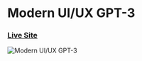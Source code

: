 # Modern UI/UX GPT-3
### [Live Site](https://coderyogesh.github.io/gpt3frontendreact/)
![Modern UI/UX GPT-3](https://i.ibb.co/TR5LW9z/image.png)
